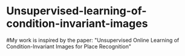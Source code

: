 # Unsupervised-learning-of-condition-invariant-images
#My work is inspired by the paper: "Unsupervised Online Learning of Condition-Invariant Images for Place Recognition" 

